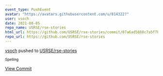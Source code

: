 ```yaml
---
event_type: PushEvent
avatar: "https://avatars.githubusercontent.com/u/814322?"
user: vsoch
date: 2021-08-05
repo_name: USRSE/rse-stories
html_url: https://github.com/USRSE/rse-stories/commit/07a6ad5888c7a5f7ba70205c3a1e3ffd36bea990
repo_url: https://github.com/USRSE/rse-stories
---
```


<a href='https://github.com/vsoch' target='_blank'>vsoch</a> pushed to <a href='https://github.com/USRSE/rse-stories' target='_blank'>USRSE/rse-stories</a>

<small>Spelling</small>

<a href='https://github.com/USRSE/rse-stories/commit/07a6ad5888c7a5f7ba70205c3a1e3ffd36bea990' target='_blank'>View Commit</a>